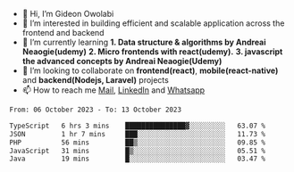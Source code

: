 - 👋 Hi, I’m Gideon Owolabi
- 👀 I’m interested in building efficient and scalable application across the frontend and backend
- 🌱 I’m currently learning <b>1. Data structure & algorithms by Andreai Neaogie(udemy)</b> <b>2. Micro frontends with react(udemy).</b>  <b>3. javascript the advanced concepts by Andreai Neaogie(Udemy)</b>
- 💞️ I’m looking to collaborate on <b>frontend(react)</b>, <b>mobile(react-native)</b> and <b>backend(Nodejs, Laravel)</b> projects
- 📫 How to reach me <a href="mailto:gideoniyin2021@gmail.com">Mail</a>, <a href="https://www.linkedin.com/in/gideon-owolabi-9b667a232/">LinkedIn</a> and <a href="https://wa.me/2348055377085">Whatsapp</a>

<!---
gude1/gude1 is a ✨ special ✨ repository because its `README.md` (this file) appears on your GitHub profile.
You can click the Preview link to take a look at your changes.
--->

<!--START_SECTION:waka-->

```txt
From: 06 October 2023 - To: 13 October 2023

TypeScript   6 hrs 3 mins    ███████████████▓░░░░░░░░░   63.07 %
JSON         1 hr 7 mins     ███░░░░░░░░░░░░░░░░░░░░░░   11.73 %
PHP          56 mins         ██▒░░░░░░░░░░░░░░░░░░░░░░   09.85 %
JavaScript   31 mins         █▒░░░░░░░░░░░░░░░░░░░░░░░   05.51 %
Java         19 mins         █░░░░░░░░░░░░░░░░░░░░░░░░   03.47 %
```

<!--END_SECTION:waka-->
